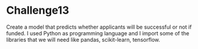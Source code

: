 # Challenge13
Create a model that predicts whether applicants will be successful or not if funded. I used Python as programming language and I import some of the libraries that we will need like pandas, scikit-learn, tensorflow.
